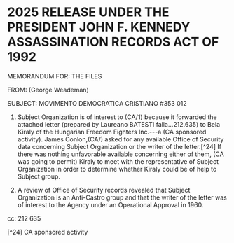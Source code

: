 # 2025 RELEASE UNDER THE PRESIDENT JOHN F. KENNEDY ASSASSINATION RECORDS ACT OF 1992

MEMORANDUM FOR: THE FILES

FROM: (George Weademan)

SUBJECT: MOVIMENTO DEMOCRATICA CRISTIANO #353 012

1. Subject Organization is of interest to (CA/1) because it forwarded the attached letter (prepared by Laureano BATESTI falla...212.635) to Bela Kiraly of the Hungarian Freedom Fighters Inc.---a (CA sponsored activity). James Conlon,(CA/) asked for any available Office of Security data concerning Subject Organization or the writer of the letter.[^24] If there was nothing unfavorable available concerning either of them, (CA was going to permit) Kiraly to meet with the representative of Subject Organization in order to determine whether Kiraly could be of help to Subject group.

2. A review of Office of Security records revealed that Subject Organization is an Anti-Castro group and that the writer of the letter was of interest to the Agency under an Operational Approval in 1960.

cc: 212 635

[^24] CA sponsored activity
